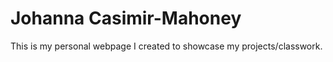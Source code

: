 # Johanna Casimir-Mahoney

This is my personal webpage I created to showcase my projects/classwork.
